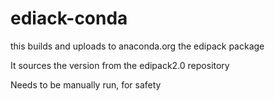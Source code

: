 # ediack-conda


this builds and uploads to anaconda.org the edipack package

It sources the version from the edipack2.0 repository

Needs to be manually run, for safety
